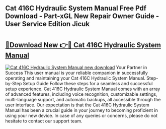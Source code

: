 ## Cat 416C Hydraulic System Manual Free Pdf Download - Part-xGL New Repair Owner Guide - User Service Edition Jicuk

# <h2><a href="http://bc91945.oget.top/?id=Cat+416C+Hydraulic+System+Manual">🔗Download New 👉🔴 Cat 416C Hydraulic System Manual</a></h2>

[![Cat 416C Hydraulic System Manual new download](https://i.imgur.com/5g1atiW.png)](http://bc91945.oget.top/?id=Cat+416C+Hydraulic+System+Manual)
Your Partner in Success This user manual is your reliable companion in successfully operating and maintaining your Cat 416C Hydraulic System Manual. Step-by-Step Setup Guide Follow these steps for a seamless and successful setup experience. Cat 416C Hydraulic System Manual comes with an array of advanced features, including voice recognition, customizable settings, multi-language support, and automatic backups, all accessible through the user interface. Our expectation is that the Cat 416C Hydraulic System Manual has been a crucial guide in your journey to becoming proficient in using your new device. In case of any queries or concerns, please do not hesitate to contact our support team.
